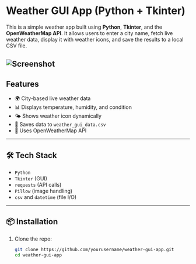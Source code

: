# Weather GUI App (Python + Tkinter)

This is a simple weather app built using **Python**, **Tkinter**, and the **OpenWeatherMap API**. It allows users to enter a city name, fetch live weather data, display it with weather icons, and save the results to a local CSV file.

![Screenshot](<Screenshot 2025-06-20 014221.png>)
---

## Features

- 🌍 City-based live weather data
- 📊 Displays temperature, humidity, and condition
- 🌤️ Shows weather icon dynamically
- 📝 Saves data to `weather_gui_data.csv`
- 🔗 Uses OpenWeatherMap API

---

## 🛠️ Tech Stack

- `Python`
- `Tkinter` (GUI)
- `requests` (API calls)
- `Pillow` (image handling)
- `csv` and `datetime` (file I/O)

---

## 📦 Installation

1. Clone the repo:
   ```bash
   git clone https://github.com/yourusername/weather-gui-app.git
   cd weather-gui-app
